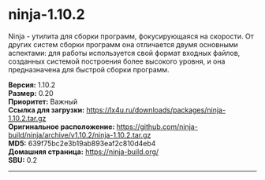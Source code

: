 # ninja-1.10.2

Ninja - утилита для сборки программ, фокусирующаяся на скорости. От других систем сборки программ она отличается двумя основными аспектами: для работы используется свой формат входных файлов, созданных системой построения более высокого уровня, и она предназначена для быстрой сборки программ.

**Версия:** 1.10.2
<br />
**Размер:** 0.20
<br />
**Приоритет:** Важный
<br />
**Ссылка для загрузки:** https://lx4u.ru/downloads/packages/ninja-1.10.2.tar.gz
<br />
**Оригинальное расположение:** https://github.com/ninja-build/ninja/archive/v1.10.2/ninja-1.10.2.tar.gz
<br />
**MD5:** 639f75bc2e3b19ab893eaf2c810d4eb4
<br />
**Домашняя страница:** https://ninja-build.org/
        <br />
**SBU:** 0.2

***
            